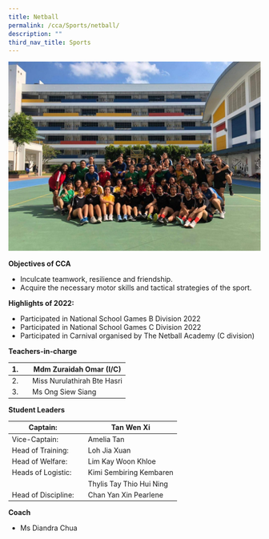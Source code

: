 ```yaml
---
title: Netball
permalink: /cca/Sports/netball/
description: ""
third_nav_title: Sports
---
```

![](/images/453fef35-0f1b-4132-95c2-b7760e0d28b4-1024x768.jpg)

**Objectives of CCA**

*   Inculcate teamwork, resilience and friendship.
*   Acquire the necessary motor skills and tactical strategies of the sport.

**Highlights of 2022:**

*   Participated in National School Games B Division 2022
*   Participated in National School Games C Division 2022
*   Participated in Carnival organised by The Netball Academy (C division)

**Teachers-in-charge**

| 1. |  | Mdm Zuraidah Omar (I/C)  |
| -------- | -------- | -------- |
| 2.     |      | Miss Nurulathirah Bte Hasri    |
| 3.     |      | Ms Ong Siew Siang     |


**Student Leaders**

| Captain: |  | Tan Wen Xi |
| -------- | -------- | -------- |
| Vice-Captain:    |      | Amelia Tan     |
|  Head of Training:  |      | Loh Jia Xuan     |
|  Head of Welfare:  |      | Lim Kay Woon Khloe     |
|  Heads of Logistic:  |      | Kimi Sembiring Kembaren     |
|    |      | Thylis Tay Thio Hui Ning     |
| Head of Discipline:   |      | Chan Yan Xin Pearlene     |

**Coach**
* Ms Diandra Chua